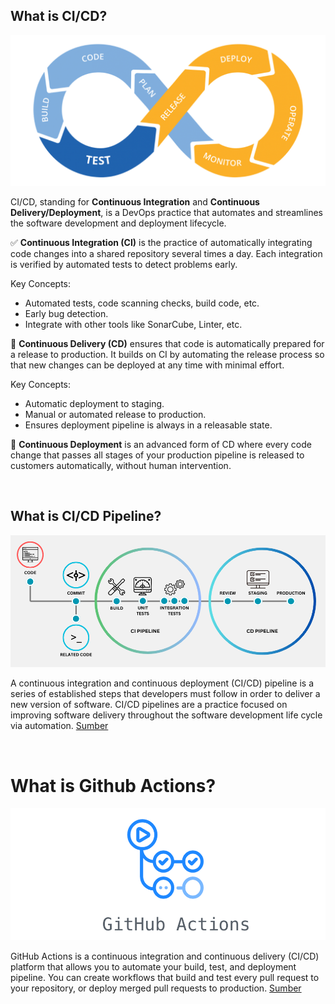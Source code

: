 ## What is CI/CD?

![CI/CD Diagram](assets/cicd.png)

CI/CD, standing for **Continuous Integration** and **Continuous Delivery/Deployment**, is a DevOps practice that automates and streamlines the software development and deployment lifecycle.

✅ **Continuous Integration (CI)**
is the practice of automatically integrating code changes into a shared repository several times a day. Each integration is verified by automated tests to detect problems early.

Key Concepts:

- Automated tests, code scanning checks, build code, etc.
- Early bug detection.
- Integrate with other tools like SonarCube, Linter, etc.

🚀 **Continuous Delivery (CD)**
ensures that code is automatically prepared for a release to production. It builds on CI by automating the release process so that new changes can be deployed at any time with minimal effort.

Key Concepts:

- Automatic deployment to staging.
- Manual or automated release to production.
- Ensures deployment pipeline is always in a releasable state.

🔁 **Continuous Deployment**
is an advanced form of CD where every code change that passes all stages of your production pipeline is released to customers automatically, without human intervention.

<br>

## What is CI/CD Pipeline?

![CI/CD Pipeline](assets/what-pipeline.png)

A continuous integration and continuous deployment (CI/CD) pipeline is a series of established steps that developers must follow in order to deliver a new version of software. CI/CD pipelines are a practice focused on improving software delivery throughout the software development life cycle via automation. [Sumber](https://www.redhat.com/en/topics/devops/what-cicd-pipeline)

<br>

# What is Github Actions?

![Github Actions](assets/gh-action.png)

GitHub Actions is a continuous integration and continuous delivery (CI/CD) platform that allows you to automate your build, test, and deployment pipeline. You can create workflows that build and test every pull request to your repository, or deploy merged pull requests to production. [Sumber](https://docs.github.com/en/actions/about-github-actions/understanding-github-actions)
